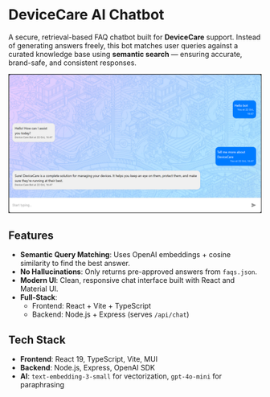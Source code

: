 # DeviceCare AI Chatbot

A secure, retrieval-based FAQ chatbot built for **DeviceCare** support. Instead of generating answers freely, this bot matches user queries against a curated knowledge base using **semantic search** — ensuring accurate, brand-safe, and consistent responses.

![Chatbot UI](chatbot-ui.png) 

## Features

- **Semantic Query Matching**: Uses OpenAI embeddings + cosine similarity to find the best answer.
- **No Hallucinations**: Only returns pre-approved answers from `faqs.json`.
- **Modern UI**: Clean, responsive chat interface built with React and Material UI.
- **Full-Stack**: 
  - Frontend: React + Vite + TypeScript
  - Backend: Node.js + Express (serves `/api/chat`)

## Tech Stack

- **Frontend**: React 19, TypeScript, Vite, MUI
- **Backend**: Node.js, Express, OpenAI SDK
- **AI**: `text-embedding-3-small` for vectorization, `gpt-4o-mini` for paraphrasing